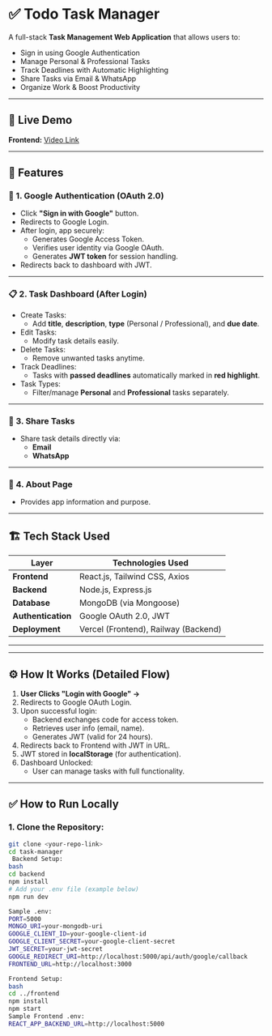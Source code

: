 # ✅ Todo Task Manager

A full-stack **Task Management Web Application** that allows users to:
- Sign in using Google Authentication  
- Manage Personal & Professional Tasks  
- Track Deadlines with Automatic Highlighting  
- Share Tasks via Email & WhatsApp  
- Organize Work & Boost Productivity  

---

## 🚀 Live Demo

**Frontend:** [Video Link](https://drive.google.com/file/d/1bQiX7FoOri1kZrrZvOs7HXJlkDWuiJmK/view?usp=drive_link)


---

## 🌟 Features

### 🔐 1. Google Authentication (OAuth 2.0)
- Click **"Sign in with Google"** button.
- Redirects to Google Login.
- After login, app securely:
  - Generates Google Access Token.
  - Verifies user identity via Google OAuth.
  - Generates **JWT token** for session handling.
- Redirects back to dashboard with JWT.

---

### 📋 2. Task Dashboard (After Login)
- Create Tasks:
  - Add **title**, **description**, **type** (Personal / Professional), and **due date**.
- Edit Tasks:
  - Modify task details easily.
- Delete Tasks:
  - Remove unwanted tasks anytime.
- Track Deadlines:
  - Tasks with **passed deadlines** automatically marked in **red highlight**.
- Task Types:
  - Filter/manage **Personal** and **Professional** tasks separately.

---

### 📧 3. Share Tasks
- Share task details directly via:
  - **Email**
  - **WhatsApp**

---

### 📃 4. About Page
- Provides app information and purpose.

---

## 🏗️ Tech Stack Used

| Layer           | Technologies Used                            |
|-----------------|---------------------------------------------|
| **Frontend**    | React.js, Tailwind CSS, Axios                |
| **Backend**     | Node.js, Express.js                          |
| **Database**    | MongoDB (via Mongoose)                       |
| **Authentication** | Google OAuth 2.0, JWT                     |
| **Deployment**  | Vercel (Frontend), Railway (Backend)         |

---


---

## ⚙️ How It Works (Detailed Flow)
1. **User Clicks "Login with Google" →**
2. Redirects to Google OAuth Login.
3. Upon successful login:
   - Backend exchanges code for access token.
   - Retrieves user info (email, name).
   - Generates JWT (valid for 24 hours).
4. Redirects back to Frontend with JWT in URL.
5. JWT stored in **localStorage** (for authentication).
6. Dashboard Unlocked:
   - User can manage tasks with full functionality.

---

## ✅ How to Run Locally

### 1. Clone the Repository:
```bash
git clone <your-repo-link>
cd task-manager
 Backend Setup:
bash
cd backend
npm install
# Add your .env file (example below)
npm run dev 

Sample .env:
PORT=5000
MONGO_URI=your-mongodb-uri
GOOGLE_CLIENT_ID=your-google-client-id
GOOGLE_CLIENT_SECRET=your-google-client-secret
JWT_SECRET=your-jwt-secret
GOOGLE_REDIRECT_URI=http://localhost:5000/api/auth/google/callback
FRONTEND_URL=http://localhost:3000

Frontend Setup:
bash
cd ../frontend
npm install
npm start
Sample Frontend .env:
REACT_APP_BACKEND_URL=http://localhost:5000 
